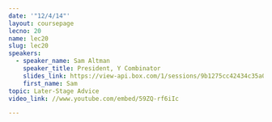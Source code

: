```yaml
---
date: '"12/4/14"'
layout: coursepage
lecno: 20
name: lec20
slug: lec20
speakers:
  - speaker_name: Sam Altman
    speaker_title: President, Y Combinator
    slides_link: https://view-api.box.com/1/sessions/9b1275cc42434c35a014d82a9ed9f345/view
    first_name: Sam
topic: Later-Stage Advice
video_link: //www.youtube.com/embed/59ZQ-rf6iIc

---
```

